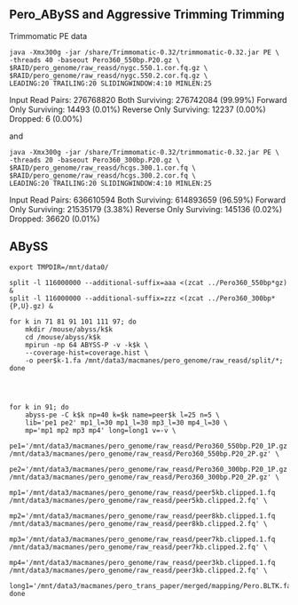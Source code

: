 Pero_ABySS and Aggressive Trimming Trimming
--

Trimmomatic PE data

    java -Xmx300g -jar /share/Trimmomatic-0.32/trimmomatic-0.32.jar PE \
    -threads 40 -baseout Pero360_550bp.P20.gz \
    $RAID/pero_genome/raw_reasd/nygc.550.1.cor.fq.gz \
    $RAID/pero_genome/raw_reasd/nygc.550.2.cor.fq.gz \
    LEADING:20 TRAILING:20 SLIDINGWINDOW:4:10 MINLEN:25
    
Input Read Pairs: 276768820 Both Surviving: 276742084 (99.99%) Forward Only Surviving: 14493 (0.01%) Reverse Only Surviving: 12237 (0.00%) Dropped: 6 (0.00%)
    
and 

    java -Xmx300g -jar /share/Trimmomatic-0.32/trimmomatic-0.32.jar PE \
    -threads 20 -baseout Pero360_300bp.P20.gz \
    $RAID/pero_genome/raw_reasd/hcgs.300.1.cor.fq \
    $RAID/pero_genome/raw_reasd/hcgs.300.2.cor.fq \
    LEADING:20 TRAILING:20 SLIDINGWINDOW:4:10 MINLEN:25


Input Read Pairs: 636610594 Both Surviving: 614893659 (96.59%) Forward Only Surviving: 21535179 (3.38%) Reverse Only Surviving: 145136 (0.02%) Dropped: 36620 (0.01%)

ABySS
--

	export TMPDIR=/mnt/data0/	

	split -l 116000000 --additional-suffix=aaa <(zcat ../Pero360_550bp*gz) &
	split -l 116000000 --additional-suffix=zzz <(zcat ../Pero360_300bp*{P,U}.gz) &

	for k in 71 81 91 101 111 97; do
		mkdir /mouse/abyss/k$k
		cd /mouse/abyss/k$k
		mpirun -np 64 ABYSS-P -v -k$k \
		--coverage-hist=coverage.hist \
		-o peer$k-1.fa /mnt/data3/macmanes/pero_genome/raw_reasd/split/*;
	done




	for k in 91; do
		abyss-pe -C k$k np=40 k=$k name=peer$k l=25 n=5 \
		lib='pe1 pe2' mp1_l=30 mp1_l=30 mp3_l=30 mp4_l=30 \
		mp='mp1 mp2 mp3 mp4' long=long1 v=-v \
		pe1='/mnt/data3/macmanes/pero_genome/raw_reasd/Pero360_550bp.P20_1P.gz /mnt/data3/macmanes/pero_genome/raw_reasd/Pero360_550bp.P20_2P.gz' \
		pe2='/mnt/data3/macmanes/pero_genome/raw_reasd/Pero360_300bp.P20_1P.gz /mnt/data3/macmanes/pero_genome/raw_reasd/Pero360_300bp.P20_2P.gz' \
		mp1='/mnt/data3/macmanes/pero_genome/raw_reasd/peer5kb.clipped.1.fq /mnt/data3/macmanes/pero_genome/raw_reasd/peer5kb.clipped.2.fq' \
		mp2='/mnt/data3/macmanes/pero_genome/raw_reasd/peer8kb.clipped.1.fq /mnt/data3/macmanes/pero_genome/raw_reasd/peer8kb.clipped.2.fq' \
		mp3='/mnt/data3/macmanes/pero_genome/raw_reasd/peer7kb.clipped.1.fq /mnt/data3/macmanes/pero_genome/raw_reasd/peer7kb.clipped.2.fq' \
		mp4='/mnt/data3/macmanes/pero_genome/raw_reasd/peer3kb.clipped.1.fq /mnt/data3/macmanes/pero_genome/raw_reasd/peer3kb.clipped.2.fq' \
		long1='/mnt/data3/macmanes/pero_trans_paper/merged/mapping/Pero.BLTK.fasta';
	done
		
		
		
